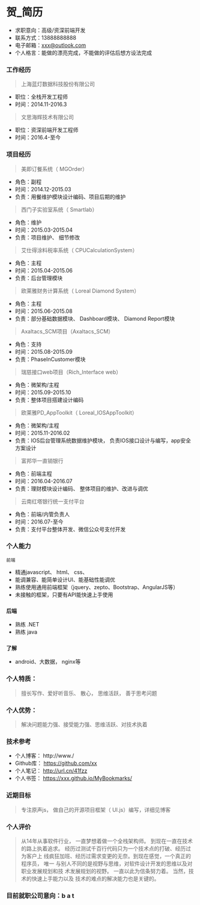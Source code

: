 # 贺_简历
* 求职意向：高级/资深前端开发
* 联系方式：13888888888
* 电子邮箱：xxx@outlook.com 
* 个人格言：能做的漂亮完成，不能做的评估后想方设法完成 

### 工作经历 
> 上海蓝灯数据科技股份有限公司 
* 职位：全栈开发工程师 
* 时间：2014.11-2016.3

> 文思海辉技术有限公司 
* 职位：资深前端开发工程师 
* 时间：2016.4-至今 

### 项目经历 
> 美即订餐系统（ MGOrder） 
* 角色：副程 
* 时间：2014.12-2015.03 
* 负责：用餐维护模块设计编码、项目后期的维护

> 西门子实验室系统（ Smartlab） 
* 角色：维护 
* 时间：2015.03-2015.04 
* 负责：项目维护、 细节修改 

> 艾仕得涂料税率系统（ CPUCalculationSystem） 
* 角色：主程 
* 时间：2015.04-2015.06 
* 负责：后台管理模块 

> 欧莱雅财务计算系统（ Loreal Diamond System） 
* 角色：主程 
* 时间：2015.06-2015.08 
* 负责：部分基础数据模块、 Dashboard模块、 Diamond Report模块 

> Axaltacs_SCM项目（Axaltacs_SCM） 
* 角色：支持 
* 时间：2015.08-2015.09 
* 负责：PhaseInCustomer模块 

> 瑞慈接口web项目（Rich_Interface web） 
* 角色：微架构/主程 
* 时间：2015.09-2015.10 
* 负责：整体项目搭建设计编码 

> 欧莱雅PD_AppToolkit（ Loreal_IOSAppToolkit） 
* 角色：微架构/主程 
* 时间：2015.11-2016.02 
* 负责：IOS后台管理系统数据维护模块， 负责IOS接口设计与编写，app安全方案设计 

> 富邦华一直销银行 
* 角色：前端主程 
* 时间：2016.04-2016.07 
* 负责：理财模块设计编码、 整体项目的维护、改进与调优 

> 云南红塔银行统一支付平台 
* 角色：前端/内管负责人 
* 时间：2016.07-至今 
* 负责：支付平台整体开发、微信公众号支付开发 

### 个人能力 ###
`前端` 
* 精通javascript、 html、 css、 
* 能调兼容、能简单设计UI、能基础性能调优 
* 熟练使用通用前端框架（jquery、zepto、Bootstrap、AngularJS等）
* 未接触的框架，只要有API能快速上手使用 

### `后端` 
* 熟练 .NET 
* 熟练 java 

### `了解`
* android、大数据， nginx等 

### 个人特质： 
> 擅长写作、爱好听音乐、 散心， 思维活跃， 善于思考问题 

### 个人优势： 
> 解决问题能力强、接受能力强、思维活跃、对技术执着 

### 技术参考 
* 个人博客： http://www./ 
* Github库： https://github.com/xx 
* 个人笔记： http://url.cn/41fzz 
* 个人书签： https://xxx.github.io/MyBookmarks/ 

### 近期目标 
> 专注原声js， 做自己的开源项目框架（ UI.js）编写，详细见博客 

### 个人评价 
> 从14年从事软件行业， 一直梦想着做一个全栈架构师。 到现在一直在技术的路上执着追求。 经历过测试千百行代码只为一个技术点的打破、经历过为客户上 线疯狂加班、经历过需求变更的无奈。到现在感觉，一个真正的程序员， 唯一 与别人不同的是视野与思维，对软件设计开发的思维以及对职业发展规划和技 术发展规划的视野。 一直以此为信条努力着。 当然，技术的快速上手能力以及 技术的难点的解决能力也是关键的。 

### 目前就职公司意向：b a t
